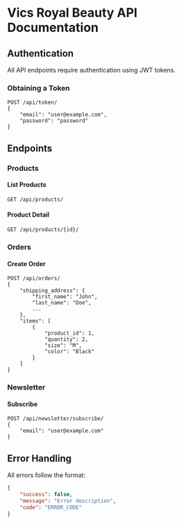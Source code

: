 # Vics Royal Beauty API Documentation

## Authentication
All API endpoints require authentication using JWT tokens.

### Obtaining a Token
```
POST /api/token/
{
    "email": "user@example.com",
    "password": "password"
}
```

## Endpoints

### Products

#### List Products
```
GET /api/products/
```

#### Product Detail
```
GET /api/products/{id}/
```

### Orders

#### Create Order
```
POST /api/orders/
{
    "shipping_address": {
        "first_name": "John",
        "last_name": "Doe",
        ...
    },
    "items": [
        {
            "product_id": 1,
            "quantity": 2,
            "size": "M",
            "color": "Black"
        }
    ]
}
```

### Newsletter

#### Subscribe
```
POST /api/newsletter/subscribe/
{
    "email": "user@example.com"
}
```

## Error Handling
All errors follow the format:
```json
{
    "success": false,
    "message": "Error description",
    "code": "ERROR_CODE"
}
``` 